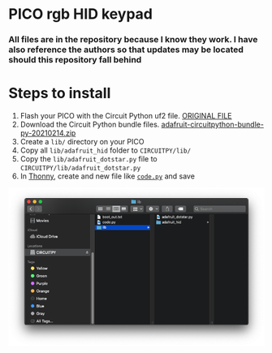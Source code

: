 # PICO rgb HID keypad

### All files are in the repository because I know they work. I have also reference the authors so that updates may be located should this repository fall behind

# Steps to install

1. Flash your PICO with the Circuit Python uf2 file. [ORIGINAL FILE][UF2]
1. Download the Circuit Python bundle files. [adafruit-circuitpython-bundle-py-20210214.zip][BUNDLE_FILES]
  1. Create a `lib/` directory on your PICO
  1. Copy all `lib/adafruit_hid` folder to `CIRCUITPY/lib/`
  1. Copy the `lib/adafruit_dotstar.py` file to `CIRCUITPY/lib/adafruit_dotstar.py`
1. In [Thonny][THONNY], create and new file like [`code.py`][CODEPY] and save

![Structure](images/directory.png)



[UF2]: https://circuitpython.org/board/raspberry_pi_pico/
[BUNDLE_FILES]: https://github.com/adafruit/Adafruit_CircuitPython_Bundle/releases
[CODEPY]: https://gist.github.com/wildestpixel/9a69ef420657af3a4aafba2804d1f8e8
[THONNY]: https://thonny.org/
